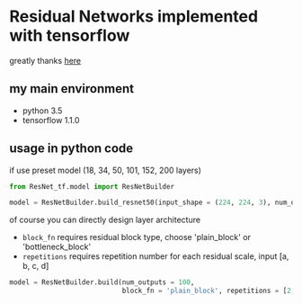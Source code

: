 # Residual Networks implemented with tensorflow

greatly thanks [here](http://www.iandprogram.net/entry/2016/06/06/180806)

## my main environment
- python 3.5
- tensorflow 1.1.0

## usage in python code

if use preset model (18, 34, 50, 101, 152, 200 layers)

```python
from ResNet_tf.model import ResNetBuilder

model = ResNetBuilder.build_resnet50(input_shape = (224, 224, 3), num_output = 100)
```

of course you can directly design layer architecture
- ```block_fn``` requires residual block type, choose 'plain_block' or 'bottleneck_block'
- ```repetitions``` requires repetition number for each residual scale, input [a, b, c, d]

```python
model = ResNetBuilder.build(num_outputs = 100,
                            block_fn = 'plain_block', repetitions = [2, 2, 3, 3])
```
